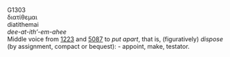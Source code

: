 <body>
  <p>G1303<br>  διατίθεμαι  <br> diatithemai  <br><i>dee-at-ith‘-em-ahee </i><br>Middle voice from <a href="g1223.htm">1223</a> and <a href="g5087.htm">5087</a>  to <i>put</i> <i>apart</i>, that is, (figuratively) <i>dispose</i> (by assignment, compact or bequest): - appoint, make, testator.<br></p>
 </body>